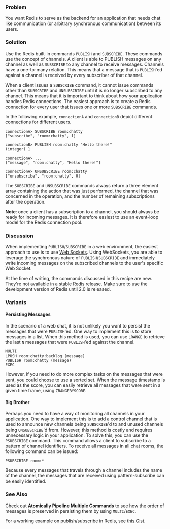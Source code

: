 ### Problem

You want Redis to serve as the backend for an application that needs chat
like communication (or arbitrary synchronous communication) between its
users.

### Solution

Use the Redis built-in commands `PUBLISH` and `SUBSCRIBE`. These commands
use the concept of channels. A client is able to PUBLISH messages on
any channel as well as `SUBSCRIBE` to any channel to receive messages.
Channels have a one-to-many relation. This means that a message that is
`PUBLISH`'ed against a channel is received by every subscriber of that
channel.

When a client issues a `SUBSCRIBE` command, it cannot issue commands other
than `SUBSCRIBE` and `UNSUBSCRIBE` until it is no longer subscribed to any
channel. This means that it is important to think about how your
application handles Redis connections. The easiest approach is to create
a Redis connection for every user that issues one or more `SUBSCRIBE`
commands.

In the following example, `connectionA` and `connectionB` depict different
connections for different users.

    connectionA> SUBSCRIBE room:chatty
    ["subscribe", "room:chatty", 1]

    connectionB> PUBLISH room:chatty "Hello there!"
    (integer) 1

    connectionA> ...
    ["message", "room:chatty", "Hello there!"]

    connectionA> UNSUBSCRIBE room:chatty
    ["unsubscribe", "room:chatty", 0]

The `SUBSCRIBE` and `UNSUBSCRIBE` commands always return a three element array
containing the action that was just performed, the channel that was concerned
in the operation, and the number of remaining subscriptions after the operation.

**Note**: once a client has a subscription to a channel, you should always be ready
for incoming messages. It is therefore easiest to use an event-loop model for
the Redis connection pool.

### Discussion

When implementing `PUBLISH`/`SUBSCRIBE` in a web environment, the easiest
approach to use is to use [Web Sockets](http://en.wikipedia.org/wiki/Web_Sockets).
Using WebSockets, you are able to leverage the synchronous nature of
`PUBLISH`/`SUBSCRIBE` and immediately write incoming messages on the
subscribed channels to the user's specific Web Socket.

At the time of writing, the commands discussed in this recipe are new.
They're not available in a stable Redis release. Make sure to use the
development version of Redis until 2.0 is released.

### Variants

#### Persisting Messages

In the scenario of a web chat, it is not unlikely you want to persist the
messages that were `PUBLISH`'ed. One way to implement this is to store
messages in a list. When this method is used, you can use `LRANGE` to retrieve
the last `N` messages that were `PUBLISH`'ed against the channel.

    MULTI
    LPUSH room:chatty:backlog (message)
    PUBLISH room:chatty (message)
    EXEC

However, if you need to do more complex tasks on the messages that were sent,
you could choose to use a sorted set. When the message timestamp is used
as the score, you can easily retrieve all messages that were sent in a
given time frame, using `ZRANGEBYSCORE`.

#### Big Brother

Perhaps you need to have a way of monitoring all channels in your application.
One way to implement this is to add a control channel that is used to
announce new channels being `SUBSCRIBE`'d to and unused channels being
`UNSUBSCRIBE`'d from. However, this method is costly and requires unnecessary
logic in your application. To solve this, you can use the `PSUBSCRIBE` command.
This command allows a client to subscribe to a pattern of channel identifiers.
To receive all messages in all chat rooms, the following command can be issued:

    PSUBSCRIBE room:*

Because every messages that travels through a channel includes the name of
the channel, the messages that are received using pattern-subscribe can be
easily identified.

### See Also

Check out **Atomically Pipeline Multiple Commands** to see how the order of 
messages is preserved in persisting them by using `MULTI`/`EXEC`.

For a working example on publish/subscribe in Redis, see
[this Gist](http://gist.github.com/348262).
